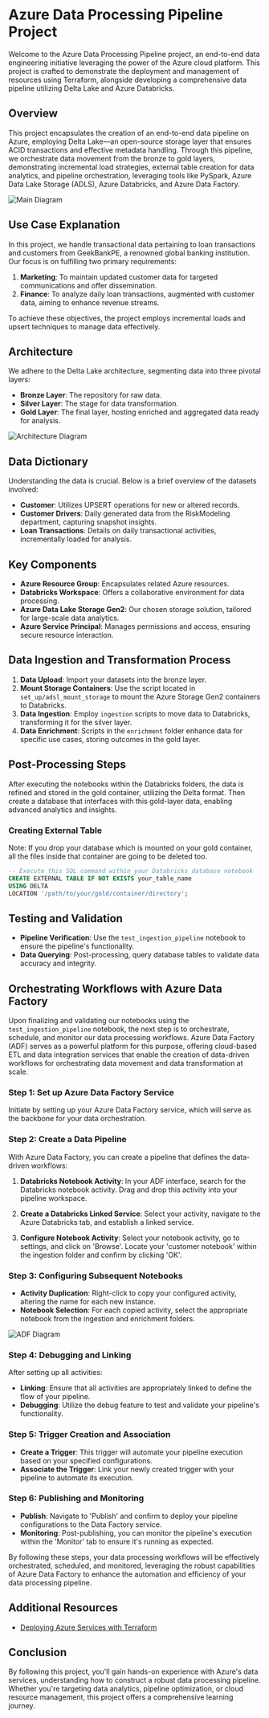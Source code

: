 # Azure Data Processing Pipeline Project

Welcome to the Azure Data Processing Pipeline project, an end-to-end data engineering initiative leveraging the power of the Azure cloud platform. This project is crafted to demonstrate the deployment and management of resources using Terraform, alongside developing a comprehensive data pipeline utilizing Delta Lake and Azure Databricks.

## Overview

This project encapsulates the creation of an end-to-end data pipeline on Azure, employing Delta Lake—an open-source storage layer that ensures ACID transactions and effective metadata handling. Through this pipeline, we orchestrate data movement from the bronze to gold layers, demonstrating incremental load strategies, external table creation for data analytics, and pipeline orchestration, leveraging tools like PySpark, Azure Data Lake Storage (ADLS), Azure Databricks, and Azure Data Factory.

![Main Diagram](Architecture/main-architecture.PNG "Main Diagram")

## Use Case Explanation

In this project, we handle transactional data pertaining to loan transactions and customers from GeekBankPE, a renowned global banking institution. Our focus is on fulfilling two primary requirements:

1. **Marketing**: To maintain updated customer data for targeted communications and offer dissemination.
2. **Finance**: To analyze daily loan transactions, augmented with customer data, aiming to enhance revenue streams.

To achieve these objectives, the project employs incremental loads and upsert techniques to manage data effectively.

## Architecture

We adhere to the Delta Lake architecture, segmenting data into three pivotal layers:

- **Bronze Layer**: The repository for raw data.
- **Silver Layer**: The stage for data transformation.
- **Gold Layer**: The final layer, hosting enriched and aggregated data ready for analysis.

![Architecture Diagram](Architecture/data_layer.PNG "Data Flow Diagram")

  

## Data Dictionary

Understanding the data is crucial. Below is a brief overview of the datasets involved:

- **Customer**: Utilizes UPSERT operations for new or altered records.
- **Customer Drivers**: Daily generated data from the RiskModeling department, capturing snapshot insights.
- **Loan Transactions**: Details on daily transactional activities, incrementally loaded for analysis.


## Key Components

- **Azure Resource Group**: Encapsulates related Azure resources.
- **Databricks Workspace**: Offers a collaborative environment for data processing.
- **Azure Data Lake Storage Gen2**: Our chosen storage solution, tailored for large-scale data analytics.
- **Azure Service Principal**: Manages permissions and access, ensuring secure resource interaction.

## Data Ingestion and Transformation Process

1. **Data Upload**: Import your datasets into the bronze layer.
2. **Mount Storage Containers**: Use the script located in `set_up/adsl_mount_storage` to mount the Azure Storage Gen2 containers to Databricks.
3. **Data Ingestion**: Employ `ingestion` scripts to move data to Databricks, transforming it for the silver layer.
4. **Data Enrichment**: Scripts in the `enrichment` folder enhance data for specific use cases, storing outcomes in the gold layer.

## Post-Processing Steps

After executing the notebooks within the Databricks folders, the data is refined and stored in the gold container, utilizing the Delta format. Then create a database that interfaces with this gold-layer data, enabling advanced analytics and insights.

### Creating External Table

Note: If you drop your database which is mounted on your gold container, all the files inside that container are going to be deleted too.

```sql
-- Execute this SQL command within your Databricks database notebook
CREATE EXTERNAL TABLE IF NOT EXISTS your_table_name
USING DELTA
LOCATION '/path/to/your/gold/container/directory';
```

## Testing and Validation

- **Pipeline Verification**: Use the `test_ingestion_pipeline` notebook to ensure the pipeline's functionality.
- **Data Querying**: Post-processing, query database tables to validate data accuracy and integrity.

## Orchestrating Workflows with Azure Data Factory

Upon finalizing and validating our notebooks using the `test_ingestion_pipeline` notebook, the next step is to orchestrate, schedule, and monitor our data processing workflows. Azure Data Factory (ADF) serves as a powerful platform for this purpose, offering cloud-based ETL and data integration services that enable the creation of data-driven workflows for orchestrating data movement and data transformation at scale.

### Step 1: Set up Azure Data Factory Service

Initiate by setting up your Azure Data Factory service, which will serve as the backbone for your data orchestration.

### Step 2: Create a Data Pipeline

With Azure Data Factory, you can create a pipeline that defines the data-driven workflows:

1. **Databricks Notebook Activity**: In your ADF interface, search for the Databricks notebook activity. Drag and drop this activity into your pipeline workspace.
   
2. **Create a Databricks Linked Service**: Select your activity, navigate to the Azure Databricks tab, and establish a linked service.

3. **Configure Notebook Activity**: Select your notebook activity, go to settings, and click on 'Browse'. Locate your 'customer notebook' within the ingestion folder and confirm by clicking 'OK'.

### Step 3: Configuring Subsequent Notebooks

- **Activity Duplication**: Right-click to copy your configured activity, altering the name for each new instance.
- **Notebook Selection**: For each copied activity, select the appropriate notebook from the ingestion and enrichment folders.

![ADF Diagram](Architecture/adf_flow.PNG "Data Factory Flow Diagram")
### Step 4: Debugging and Linking

After setting up all activities:

- **Linking**: Ensure that all activities are appropriately linked to define the flow of your pipeline.
- **Debugging**: Utilize the debug feature to test and validate your pipeline's functionality.

### Step 5: Trigger Creation and Association

- **Create a Trigger**: This trigger will automate your pipeline execution based on your specified configurations.
- **Associate the Trigger**: Link your newly created trigger with your pipeline to automate its execution.

### Step 6: Publishing and Monitoring

- **Publish**: Navigate to 'Publish' and confirm to deploy your pipeline configurations to the Data Factory service.
- **Monitoring**: Post-publishing, you can monitor the pipeline's execution within the 'Monitor' tab to ensure it's running as expected.

By following these steps, your data processing workflows will be effectively orchestrated, scheduled, and monitored, leveraging the robust capabilities of Azure Data Factory to enhance the automation and efficiency of your data processing pipeline.


## Additional Resources

- [Deploying Azure Services with Terraform](Terraform/README.md)

## Conclusion

By following this project, you'll gain hands-on experience with Azure's data services, understanding how to construct a robust data processing pipeline. Whether you're targeting data analytics, pipeline optimization, or cloud resource management, this project offers a comprehensive learning journey.
